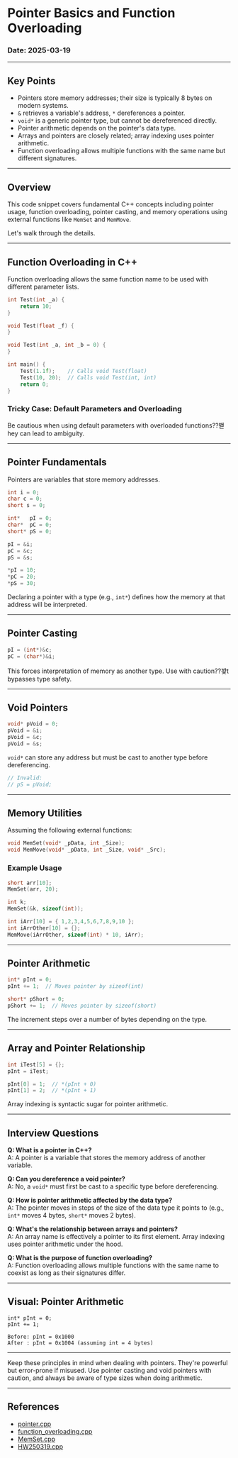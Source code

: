 ﻿# Pointer Basics and Function Overloading 

### Date: 2025-03-19

---

## Key Points

- Pointers store memory addresses; their size is typically 8 bytes on modern systems.
- `&` retrieves a variable's address, `*` dereferences a pointer.
- `void*` is a generic pointer type, but cannot be dereferenced directly.
- Pointer arithmetic depends on the pointer's data type.
- Arrays and pointers are closely related; array indexing uses pointer arithmetic.
- Function overloading allows multiple functions with the same name but different signatures.

---

## Overview

This code snippet covers fundamental C++ concepts including pointer usage, function overloading, pointer casting, and memory operations using external functions like `MemSet` and `MemMove`.

Let's walk through the details.

---

## Function Overloading in C++

Function overloading allows the same function name to be used with different parameter lists.

```cpp
int Test(int _a) {
    return 10;
}

void Test(float _f) {
}

void Test(int _a, int _b = 0) {
}

int main() {
    Test(1.1f);    // Calls void Test(float)
    Test(10, 20);  // Calls void Test(int, int)
    return 0;
}
```

### Tricky Case: Default Parameters and Overloading
Be cautious when using default parameters with overloaded functions??봳hey can lead to ambiguity.

---

## Pointer Fundamentals

Pointers are variables that store memory addresses.

```cpp
int i = 0;
char c = 0;
short s = 0;

int*   pI = 0;
char*  pC = 0;
short* pS = 0;

pI = &i;
pC = &c;
pS = &s;

*pI = 10;
*pC = 20;
*pS = 30;
```

Declaring a pointer with a type (e.g., `int*`) defines how the memory at that address will be interpreted.

---

## Pointer Casting

```cpp
pI = (int*)&c;
pC = (char*)&i;
```

This forces interpretation of memory as another type. Use with caution??봧t bypasses type safety.

---

## Void Pointers

```cpp
void* pVoid = 0;
pVoid = &i;
pVoid = &c;
pVoid = &s;
```

`void*` can store any address but must be cast to another type before dereferencing.

```cpp
// Invalid:
// pS = pVoid;
```

---

## Memory Utilities

Assuming the following external functions:

```cpp
void MemSet(void* _pData, int _Size);
void MemMove(void* _pData, int _Size, void* _Src);
```

### Example Usage

```cpp
short arr[10];
MemSet(arr, 20);

int k;
MemSet(&k, sizeof(int));

int iArr[10] = { 1,2,3,4,5,6,7,8,9,10 };
int iArrOther[10] = {};
MemMove(iArrOther, sizeof(int) * 10, iArr);
```

---

## Pointer Arithmetic

```cpp
int* pInt = 0;
pInt += 1;  // Moves pointer by sizeof(int)

short* pShort = 0;
pShort += 1;  // Moves pointer by sizeof(short)
```

The increment steps over a number of bytes depending on the type.

---

## Array and Pointer Relationship

```cpp
int iTest[5] = {};
pInt = iTest;

pInt[0] = 1;  // *(pInt + 0)
pInt[1] = 2;  // *(pInt + 1)
```

Array indexing is syntactic sugar for pointer arithmetic.

---

## Interview Questions

**Q: What is a pointer in C++?**  
A: A pointer is a variable that stores the memory address of another variable.

**Q: Can you dereference a void pointer?**  
A: No, a `void*` must first be cast to a specific type before dereferencing.

**Q: How is pointer arithmetic affected by the data type?**  
A: The pointer moves in steps of the size of the data type it points to (e.g., `int*` moves 4 bytes, `short*` moves 2 bytes).

**Q: What's the relationship between arrays and pointers?**  
A: An array name is effectively a pointer to its first element. Array indexing uses pointer arithmetic under the hood.

**Q: What is the purpose of function overloading?**  
A: Function overloading allows multiple functions with the same name to coexist as long as their signatures differ.

---

## Visual: Pointer Arithmetic

```
int* pInt = 0;
pInt += 1;

Before: pInt = 0x1000
After : pInt = 0x1004 (assuming int = 4 bytes)
```

---

Keep these principles in mind when dealing with pointers. 
They're powerful but error-prone if misused. 
Use pointer casting and void pointers with caution, 
and always be aware of type sizes when doing arithmetic.

---

## References

- [pointer.cpp](codes/pointer.cpp)
- [function_overloading.cpp](codes/function_overloading.cpp)
- [MemSet.cpp](codes/MemSet.cpp)
- [HW250319.cpp](codes/HW250319.cpp)
